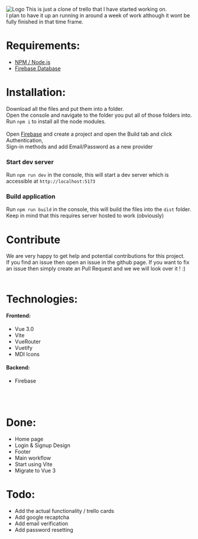 ![Logo](https://user-images.githubusercontent.com/54480523/192051819-588aa5f9-a5b7-4b31-a6b9-1001bb4b5041.png)
This is just a clone of trello that I have started working on.<br>
I plan to have it up an running in around a week of work although it wont be fully finished in that time frame.

# Requirements:

- [NPM / Node.js](https://nodejs.org/en/)
- [Firebase Database](https://firebase.google.com/)

# Installation:

Download all the files and put them into a folder.<br>
Open the console and navigate to the folder you put all of those folders into.<br>
Run `npm i` to install all the node modules.
<br><br>
Open [Firebase](https://console.firebase.google.com/u/0/) and create a project and open the Build tab and click Authentication,<br>
Sign-in methods and add Email/Password as a new provider

### Start dev server

Run `npm run dev` in the console, this will start a dev server which is accessible at `http://localhost:5173`

### Build application

Run `npm run build` in the console, this will build the files into the `dist` folder. Keep in mind that this requires server hosted to work (obviously)

# Contribute

We are very happy to get help and potential contributions for this project.<br>
If you find an issue then open an issue in the github page. If you want to fix an issue then simply create an Pull Request and we we will look over it ! :)
<br><br>

# Technologies:

#### Frontend:

- Vue 3.0
- Vite
- VueRouter
- Vuetify
- MDI Icons

#### Backend:

- Firebase

  <br><br>

# Done:

- Home page
- Login & Signup Design
- Footer
- Main workflow
- Start using Vite
- Migrate to Vue 3

# Todo:

- Add the actual functionality / trello cards
- Add google recaptcha
- Add email verification
- Add password resetting
